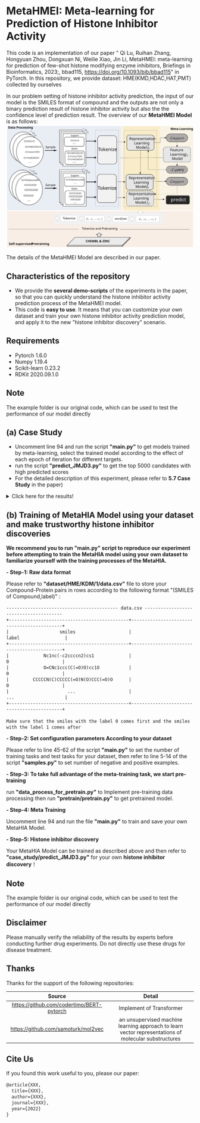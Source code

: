 # MetaHMEI: Meta-learning for Prediction of Histone Inhibitor Activity

This code is an implementation of our paper " Qi Lu, Ruihan Zhang, Hongyuan Zhou, Dongxuan Ni, Weilie Xiao, Jin Li, MetaHMEI: meta-learning for prediction of few-shot histone modifying enzyme inhibitors, Briefings in Bioinformatics, 2023;, bbad115, https://doi.org/10.1093/bib/bbad115" in PyTorch. 
In this repository, we provide dataset: HME(KMD,HDAC,HAT,PMT) collected by ourselves

In our problem setting of histone inhibitor activity prediction, the input of our model is the SMILES format of compound and the outputs are not only a binary prediction result of histone inhibitor activity but also the the confidence level of prediction result. The overview of our **MetaHMEI Model** is as follows:
![Alt](figures/The_framework%20_of%20_MetaHIA.svg)

The details of the MetaHMEI Model are described in our paper.
## Characteristics of the repository

- We provide the **several demo-scripts** of the experiments in the paper, so that you can quickly understand the histone inhibitor activity prediction process of the MetaHMEI model.
- This code is **easy to use**. It means that you can customize your own dataset and train your own histone inhibitor activity prediction model, and apply it to the new "histone inhibitor discovery" scenario.


## Requirements

- Pytorch 1.6.0
- Numpy 1.19.4
- Scikit-learn 0.23.2
- RDKit 2020.09.1.0

## Note
The example folder is our original code, which can be used to test the performance of our model directly


## (a) Case Study

- Uncomment line 94 and run the script **"main.py"** to get models trained by meta-learning, select the trained model according to the effect of each epoch of iteration for different targets.
- run the script **"predict_JMJD3.py"** to get the top 5000 candidates with high predicted scores
- For the detailed description of this experiment, please refer to **5.7 Case Study** in the paper)


<details>
  <summary>Click here for the results!</summary>

```
top candidates with high predicted scores for JMJD3
+------+----------------------------------------------------------+------------------------+---------------+
| Rank |                          Smiles                          |      Probability       |      Id       |
+------+----------------------------------------------------------+------------------------+---------------+
|  1   | c1(c(nn(c1)C)c1ccc(CNC(=O)CCN2CC(OC(C2)C)C)cc1)c1ccncc1  |          1.0           | BDC 21198071  |
|  2   | C(=O)(C1(Cc2ccc(c3ccncc3)cc2)CCN(Cc2cc(F)ccc2)CC1)NC(C)C |          1.0           | BDC 22448879  |
|  3   |  C1(C(=O)NC)(Cc2ccc(c3cnccc3)cc2)CCN(Cc2ccc(cc2)OC)CC1   |          1.0           | BDC 22449617  |
| ...  |                            ...                           |          ...           |      ...      |

```

</details>


## (b) Training of MetaHIA Model using your dataset and make trustworthy histone inhibitor discoveries

**We recommend you to run "main.py" script to reproduce our experiment before attempting to train the MetaHIA model
using your own dataset to familiarize yourself with the training processes of the MetaHIA.**

**- Step-1: Raw data format**

Please refer to **"dataset/HME/KDM/1/data.csv"** file to store your Compound-Protein pairs in rows according to the
following format "(SMILES of Compound,label)" :

```
------------------------------------------ data.csv ---------------------------------------
+---------------------------------------------+--------------------------------------------+
|                   smiles                    |                      label                 |
+---------------------------------------------+--------------------------------------------+
|             Nc1nc(-c2ccccn2)cs1             |                       0                    |
|             O=CNc1ccc(C(=O)O)cc1O           |                       0                    |
|         CCCCCN(C)CCCCC(=O)N(O)CCC(=O)O      |                       0                    |
|                      ...                    |                      ...                   |
+---------------------------------------------+--------------------------------------------+

Make sure that the smiles with the label 0 comes first and the smiles with the label 1 comes after
```

**- Step-2: Set configuration parameters According to your dataset**

Please refer to line 45-62 of the script **"main.py"** to set the number of training tasks and test tasks for your dataset, then refer to line 5-14 of the script **"samples.py"** to set number of negative and positive examples.


**- Step-3: To take full advantage of the meta-training task, we start pre-training**

run **"data_process_for_pretrain.py"** to Implement pre-training data processing then run **"pretrain/pretrain.py"** to get pretrained model.

**- Step-4: Meta Training**

Uncomment line 94 and run the file **"main.py"** to train and save your own MetaHIA Model.

**- Step-5: Histone inhibitor discovery**

Your MetaHIA Model can be trained as described above and then refer to **"case_study/predict_JMJD3.py"** for your own **histone inhibitor discovery**！

## Note
The example folder is our original code, which can be used to test the performance of our model directly

## Disclaimer

Please manually verify the reliability of the results by experts before conducting further drug experiments. Do not
directly use these drugs for disease treatment.

## Thanks
Thanks for the support of the following repositories:

| Source |                    Detail                     |
|:------:|:---------------------------------------------:|
| https://github.com/codertimo/BERT-pytorch | Implement of Transformer |
| https://github.com/samoturk/mol2vec | an unsupervised machine learning approach to learn vector representations of molecular substructures |


## Cite Us
If you found this work useful to you, please our paper:
```
@article{XXX,
  title={XXX},
  author={XXX},
  journal={XXX},
  year={2022}
}
```
